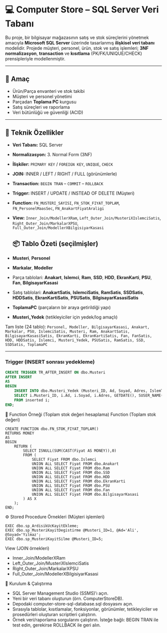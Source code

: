 # 💻 Computer Store – SQL Server Veri Tabanı

Bu proje, bir bilgisayar mağazasının satış ve stok süreçlerini yönetmek amacıyla **Microsoft SQL Server** üzerinde tasarlanmış **ilişkisel veri tabanı** modelidir. Projede müşteri, personel, ürün, stok ve satış işlemleri; **3NF normalizasyon**, **transaction** ve **kısıtlama** (PK/FK/UNIQUE/CHECK) prensipleriyle modellenmiştir.

---

## 🎯 Amaç
- Ürün/Parça envanteri ve stok takibi  
- Müşteri ve personel yönetimi  
- Parçadan **Toplama PC** kurgusu  
- Satış süreçleri ve raporlama  
- Veri bütünlüğü ve güvenliği (ACID)

---

## 🧱 Teknik Özellikler
- **Veri Tabanı:** SQL Server  
- **Normalizasyon:** 3. Normal Form (3NF)  
- **İlişkiler:** `PRIMARY KEY` / `FOREIGN KEY`, `UNIQUE`, `CHECK`  
- **JOIN:** INNER / LEFT / RIGHT / FULL (görünümlerle)  
- **Transaction:** `BEGIN TRAN` – `COMMIT` – `ROLLBACK`  
- **Trigger:** INSERT / UPDATE / INSTEAD OF DELETE (Müşteri)  
- **Function:** `FN_MUSTERI_SAYISI`, `FN_STOK_FIYAT_TOPLAM`, `FN_PersonelMaasSec`, `FN_AnakartFiyatAraligi`  
- **View:** `Inner_Join/ModellerXRam`, `Left_Outer_Join/MusteriXIslemciSatis`, `Right_Outer_Join/MarkalarXPSU`, `Full_Outer_Join/ModellerXBilgisiyarKasasi`

  ## 📦 Tablo Özeti (seçilmişler)
- **Musteri**, **Personel**  
- **Markalar**, **Modeller**  
- Parça tablolari: **Anakart**, **Islemci**, **Ram**, **SSD**, **HDD**, **EkranKarti**, **PSU**, **Fan**, **BilgisayarKasasi**  
- Satış tablolari: **AnakartSatis**, **IslemciSatis**, **RamSatis**, **SSDSatis**, **HDDSatis**, **EkranKartiSatis**, **PSUSatis**, **BilgisayarKasasiSatis**  
- **ToplamaPC** (parçaların bir araya getirildiği yapı)  
- **Musteri_Yedek** (tetikleyiciler için yedek/log amaçlı)

Tam liste (24 tablo): `Personel, Modeller, BilgisayarKasasi, Anakart, Markalar, PSU, IslemciSatis, Musteri, Ram, AnakartSatis, BilgisayarKasasiSatis, EkranKarti, EkranKartiSatis, Fan, FanSatis, HDD, HDDSatis, Islemci, Musteri_Yedek, PSUSatis, RamSatis, SSD, SSDSatis, ToplamaPC`

---

### Trigger (INSERT sonrası yedekleme)
```sql
CREATE TRIGGER TR_AFTER_INSERT ON dbo.Musteri
AFTER INSERT
AS
BEGIN
    INSERT INTO dbo.Musteri_Yedek (Musteri_ID, Ad, Soyad, Adres, IslemTarihi, IslemKullanici, SilindiMi)
    SELECT i.Musteri_ID, i.Ad, i.Soyad, i.Adres, GETDATE(), SUSER_NAME(), 0
    FROM inserted i;
END;

```
🧮 Function Örneği (Toplam stok değeri hesaplama)
Function (Toplam stok değeri)
```
CREATE FUNCTION dbo.FN_STOK_FIYAT_TOPLAM()
RETURNS MONEY
AS
BEGIN
    RETURN (
        SELECT ISNULL(SUM(CAST(Fiyat AS MONEY)),0)
        FROM (
            SELECT Fiyat FROM dbo.Islemci
            UNION ALL SELECT Fiyat FROM dbo.Anakart
            UNION ALL SELECT Fiyat FROM dbo.Ram
            UNION ALL SELECT Fiyat FROM dbo.SSD
            UNION ALL SELECT Fiyat FROM dbo.HDD
            UNION ALL SELECT Fiyat FROM dbo.EkranKarti
            UNION ALL SELECT Fiyat FROM dbo.PSU
            UNION ALL SELECT Fiyat FROM dbo.Fan
            UNION ALL SELECT Fiyat FROM dbo.BilgisayarKasasi
        ) AS X
    );
END;
```
⚙️ Stored Procedure Örnekleri (Müşteri işlemleri)
```
EXEC dbo.sp_ArdisikUcKayitEkleme;
EXEC dbo.sp_MusteriKayitDegistirme @Musteri_ID=1, @Ad='Ali', @Soyad='Yılmaz';
EXEC dbo.sp_MusteriKayitSilme @Musteri_ID=5;
```
View (JOIN örnekleri)

- Inner_Join/ModellerXRam
- Left_Outer_Join/MusteriXIslemciSatis
- Right_Outer_Join/MarkalarXPSU
- Full_Outer_Join/ModellerXBilgisiyarKasasi

🚀 Kurulum & Çalıştırma
  
- SQL Server Management Studio (SSMS)’ı açın.
- Yeni bir veri tabanı oluşturun (örn. ComputerStoreDB).
- Depodaki computer-store-sql-database.sql dosyasını açın.
- Sırasıyla tablolar, kısıtlamalar, fonksiyonlar, görünümler, tetikleyiciler ve prosedürleri oluşturan scriptleri çalıştırın.
- Örnek veri/raporlama sorgularını çalıştırın.
İsteğe bağlı: BEGIN TRAN ile test edin, gerekirse ROLLBACK ile geri alın.








